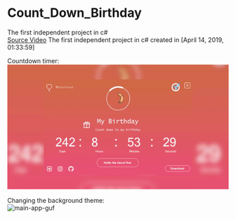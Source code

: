 # Count_Down_Birthday
The first independent project in c#  
[Source Video](https://www.youtube.com/watch?v=3pXsuqEFF2I)
The first independent project in c# created in [April 14, 2019, 01:33:59]
  
Countdown timer:  
![main-app-guf](Count_Down_Birthday/AppRecources/MainApp.gif)  

Changing the background theme:   
![main-app-guf](Count_Down_Birthday/AppRecources/ChangeThemes.gif)  
